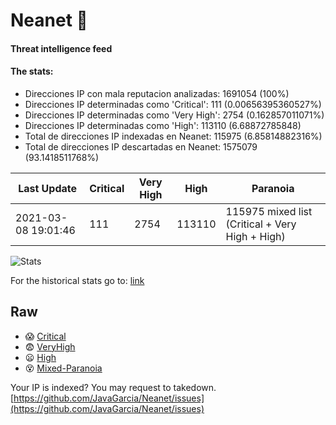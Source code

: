 # Neanet :hocho:
#### Threat intelligence feed
#### The stats:

- Direcciones IP con mala reputacion analizadas: 1691054 (100%)
- Direcciones IP determinadas como 'Critical':  111 (0.00656395360527%)
- Direcciones IP determinadas como 'Very High':  2754 (0.162857011071%)
- Direcciones IP determinadas como 'High':  113110 (6.68872785848)
- Total de direcciones IP indexadas en Neanet:  115975 (6.85814882316%)
- Total de direcciones IP descartadas en Neanet:  1575079 (93.1418511768%)

| Last Update | Critical | Very High | High | Paranoia |
| --- | --- | --- | --- | --- |
| 2021-03-08 19:01:46 | 111 | 2754 | 113110 | 115975 mixed list (Critical + Very High + High)|

![Stats](https://docs.google.com/spreadsheets/d/e/2PACX-1vSnaNMIXVabIpDJjufMlzH7poXnshF3mgd8Is1g9ytUEzVsP5my4Trn8f-xkoLLQ38xpL3HtmUexLo6/pubchart?oid=501124687&format=image)

For the historical stats go to: [link](/stats.csv)
## Raw
- :scream: [Critical](https://raw.githubusercontent.com/JavaGarcia/Neanet/master/blacklists/neanet_critical.txt)
- :fearful: [VeryHigh](https://raw.githubusercontent.com/JavaGarcia/Neanet/master/blacklists/neanet_veryHigh.txtt)
- :frowning: [High](https://raw.githubusercontent.com/JavaGarcia/Neanet/master/blacklists/neanet_high.txt)
- :dizzy_face: [Mixed-Paranoia](https://raw.githubusercontent.com/JavaGarcia/Neanet/master/blacklists/neanet_all.txt)


Your IP is indexed? You may request to takedown. [https://github.com/JavaGarcia/Neanet/issues](https://github.com/JavaGarcia/Neanet/issues)
















































































































































































































































































































































































































































































































































































































































































































































































































































































































































































































































































































































































































































































































































































































































































































































































































































































































































































































































































































































































































































































































































































































































































































































































































































































































































































































































































































































































































































































































































































































































































































































































































































































































































































































































































































































































































































































































































































































































































































































































































































































































































































































































































































































































































































































































































































































































































































































































































































































































